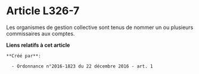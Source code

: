 # Article L326-7

Les organismes de gestion collective sont tenus de nommer un ou plusieurs commissaires aux comptes.

**Liens relatifs à cet article**

	**Créé par**:

	  - Ordonnance n°2016-1823 du 22 décembre 2016 - art. 1
